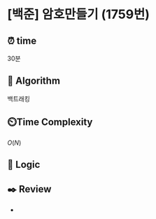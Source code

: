 # [백준]  암호만들기 (1759번)

## ⏰  **time**

30분

## :pushpin: **Algorithm**

백트래킹

## ⏲️**Time Complexity**

$O(N)$

## :round_pushpin: **Logic**

## :black_nib: **Review**

- 
